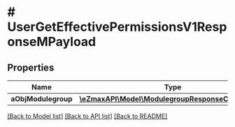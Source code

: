 # # UserGetEffectivePermissionsV1ResponseMPayload

## Properties

Name | Type | Description | Notes
------------ | ------------- | ------------- | -------------
**aObjModulegroup** | [**\eZmaxAPI\Model\ModulegroupResponseCompound[]**](ModulegroupResponseCompound.md) |  |

[[Back to Model list]](../../README.md#models) [[Back to API list]](../../README.md#endpoints) [[Back to README]](../../README.md)
